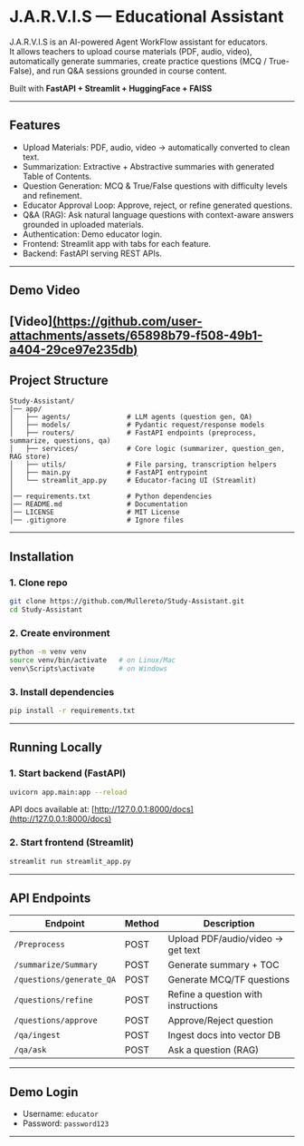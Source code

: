 # J.A.R.V.I.S — Educational Assistant

J.A.R.V.I.S is an AI-powered Agent WorkFlow assistant for educators.  
It allows teachers to upload course materials (PDF, audio, video), automatically generate summaries, create practice questions (MCQ / True-False), and run Q&A sessions grounded in course content.

Built with **FastAPI + Streamlit + HuggingFace + FAISS**

---

## Features

- Upload Materials: PDF, audio, video → automatically converted to clean text.  
- Summarization: Extractive + Abstractive summaries with generated Table of Contents.  
- Question Generation: MCQ & True/False questions with difficulty levels and refinement.  
- Educator Approval Loop: Approve, reject, or refine generated questions.  
- Q&A (RAG): Ask natural language questions with context-aware answers grounded in uploaded materials.  
- Authentication: Demo educator login.  
- Frontend: Streamlit app with tabs for each feature.  
- Backend: FastAPI serving REST APIs.  

---

## Demo Video

[Video][(https://github.com/user-attachments/assets/65898b79-f508-49b1-a404-29ce97e235db)](https://github.com/Mullereto/J.A.R.V.I.S-EducationalAssistant/discussions/1#discussion-8896011)
---

## Project Structure

```
Study-Assistant/
│── app/
│   ├── agents/              # LLM agents (question gen, QA)
│   ├── models/              # Pydantic request/response models
│   ├── routers/             # FastAPI endpoints (preprocess, summarize, questions, qa)
│   ├── services/            # Core logic (summarizer, question_gen, RAG store)
│   ├── utils/               # File parsing, transcription helpers
│   ├── main.py              # FastAPI entrypoint
│   └── streamlit_app.py     # Educator-facing UI (Streamlit)
│
│── requirements.txt         # Python dependencies
│── README.md                # Documentation
│── LICENSE                  # MIT License
│── .gitignore               # Ignore files
```

---

## Installation

### 1. Clone repo
```bash
git clone https://github.com/Mullereto/Study-Assistant.git
cd Study-Assistant
```

### 2. Create environment
```bash
python -m venv venv
source venv/bin/activate   # on Linux/Mac
venv\Scripts\activate      # on Windows
```

### 3. Install dependencies
```bash
pip install -r requirements.txt
```

---

## Running Locally

### 1. Start backend (FastAPI)
```bash
uvicorn app.main:app --reload
```
API docs available at: [http://127.0.0.1:8000/docs](http://127.0.0.1:8000/docs)

### 2. Start frontend (Streamlit)
```bash
streamlit run streamlit_app.py
```

---

## API Endpoints

| Endpoint | Method | Description |
|----------|--------|-------------|
| `/Preprocess` | POST | Upload PDF/audio/video → get text |
| `/summarize/Summary` | POST | Generate summary + TOC |
| `/questions/generate_QA` | POST | Generate MCQ/TF questions |
| `/questions/refine` | POST | Refine a question with instructions |
| `/questions/approve` | POST | Approve/Reject question |
| `/qa/ingest` | POST | Ingest docs into vector DB |
| `/qa/ask` | POST | Ask a question (RAG) |

---

## Demo Login

- Username: `educator`  
- Password: `password123`  

---
